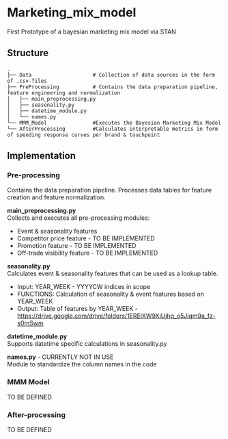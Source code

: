 # Marketing_mix_model
First Prototype of a bayesian marketing mix model via STAN

## Structure
    .
    ├── Data                    # Collection of data sources in the form of .csv-files
    ├── PreProcessing           # Contains the data preparation pipeline, feature engineering and normalization
    │   ├── main_preprocessing.py
    │   ├── seasonality.py
    │   ├── datetime_module.py
    │   └── names.py
    └── MMM_Model               #Executes the Bayesian Marketing Mix Model
    └── AfterProcessing         #Calculates interpretable metrics in form of spending response curves per brand & touchpoint

## Implementation

### Pre-processing
Contains the data preparation pipeline.
Processes data tables for feature creation and feature normalization. 

**main_preprocessing.py**  
Collects and executes all pre-processing modules:
- Event & seasonality features
- Competitor price feature - TO BE IMPLEMENTED
- Promotion feature - TO BE IMPLEMENTED
- Off-trade visibility feature - TO BE IMPLEMENTED

**seasonality.py**<br/>
Calculates event & seasonality features that can be used as a lookup table.<br/> 
- Input: YEAR_WEEK - YYYYCW indices in scope
- FUNCTIONS: Calculation of seasonality & event features based on YEAR_WEEK
- Output: Table of features by YEAR_WEEK - https://drive.google.com/drive/folders/1ERElXW9XiUjhq_o5Jiqm9a_fz-s0mSwm

**datetime_module.py**<br/>
Supports datetime specific calculations in seasonality.py

**names.py** - CURRENTLY NOT IN USE<br/>
Module to standardize the column names in the code


### MMM Model
TO BE DEFINED

### After-processing
TO BE DEFINED

